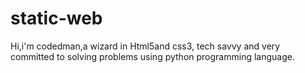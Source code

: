 # static-web

Hi,i'm codedman,a wizard in Html5and css3, tech savvy and very committed to solving problems using python programming language. 
